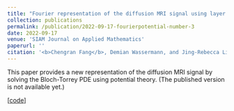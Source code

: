 ```yaml
---
title: "Fourier representation of the diffusion MRI signal using layer potentials"
collection: publications
permalink: /publication/2022-09-17-fourierpotential-number-3
date: 2022-09-17
venue: 'SIAM Journal on Applied Mathematics'
paperurl: ''
citation: '<b>Chengran Fang</b>, Demian Wassermann, and Jing-Rebecca Li. <i>SIAM Journal on Applied Mathematics</i> (2022).'
---
```


This paper provides a new representation of the diffusion MRI signal by solving the Bloch-Torrey PDE using potential theory. (The published version is not available yet.)

\[[code](https://github.com/fachra/FourierPotential)\]
